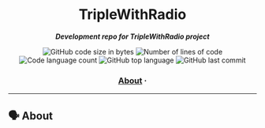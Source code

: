 <h1 align="center">
	TripleWithRadio
</h1>

<p align="center">
	<b><i>Development repo for TripleWithRadio project</i></b><br>
</p>

<p align="center">
	<img alt="GitHub code size in bytes" src="https://img.shields.io/github/languages/code-size/tugberkcil/TripleWithRadio?color=blueviolet" />
	<img alt="Number of lines of code" src="https://img.shields.io/tokei/lines/github/tugberkcil/TripleWithRadio?color=blueviolet" />
	<img alt="Code language count" src="https://img.shields.io/github/languages/count/tugberkcil/TripleWithRadio?color=blue" />
	<img alt="GitHub top language" src="https://img.shields.io/github/languages/top/tugberkcil/TripleWithRadio?color=blue" />
	<img alt="GitHub last commit" src="https://img.shields.io/github/last-commit/tugberkcil/TripleWithRadio?color=brightgreen" />
</p>

<h3 align="center">
	<a href="#%EF%B8%8F-about">About</a>
	<span> · </span>
	
</h3>

---

## 🗣️ About

